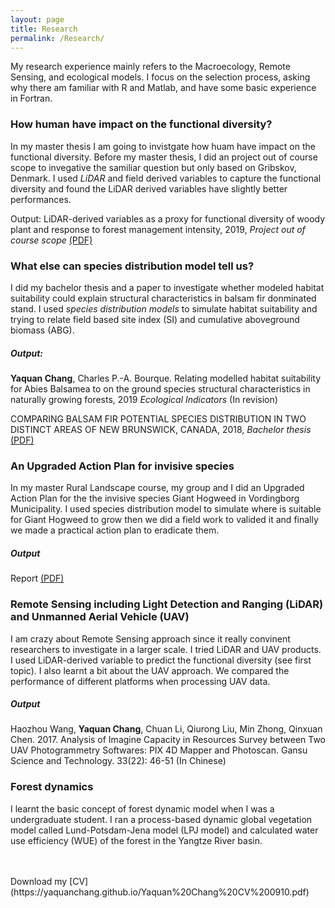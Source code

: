 ```yaml
---
layout: page
title: Research 
permalink: /Research/
---
```

My research experience mainly refers to the Macroecology, Remote Sensing, and ecological models. I focus on the selection process, asking why there am familiar with R and Matlab, and have some basic experience in Fortran.

### How human have impact on the functional diversity?
In my master thesis I am going to invistgate how huam have impact on the functional diversity. Before my master thesis, I did an project out of course scope to invegative the samiliar question but only based on Gribskov, Denmark. I used _LiDAR_ and field derived variables to capture the functional diversity and found the LiDAR derived variables have slightly better performances.

Output:
LiDAR-derived variables as a proxy for functional diversity of woody plant and response to forest management intensity, 2019, _Project out of course scope_ [(PDF)](https://yaquanchang.github.io/Project_Yaquan.pdf)


### What else can species distribution model tell us?
I did my bachelor thesis and a paper to investigate whether modeled habitat suitability could explain structural characteristics in balsam fir donminated stand. I used _species distribution models_ to simulate habitat suitability and trying to relate field based site index (SI) and cumulative aboveground biomass (ABG). 

##### Output: 
**Yaquan Chang**, Charles P.-A. Bourque. Relating modelled habitat suitability for Abies Balsamea to on the ground species structural characteristics in naturally growing forests, 2019 _Ecological Indicators_ (In revision)

COMPARING BALSAM FIR POTENTIAL SPECIES DISTRIBUTION IN TWO DISTINCT AREAS OF NEW BRUNSWICK, CANADA, 2018, _Bachelor thesis_ [(PDF)](https://yaquanchang.github.io/Thesis_Yaquan.pdf)

### An Upgraded Action Plan for invisive species
In my master Rural Landscape course, my group and I did an Upgraded Action Plan for the the invisive species Giant Hogweed in Vordingborg Municipality. I used species distribution model to simulate where is suitable for Giant Hogweed to grow then we did a field work to valided it and finally we made a practical action plan to eradicate them.

##### Output
Report [(PDF)](https://yaquanchang.github.io/Giant_Hogweed.pdf)


### Remote Sensing including Light Detection and Ranging (LiDAR) and Unmanned Aerial Vehicle (UAV)
I am crazy about Remote Sensing approach since it really convinent researchers to investigate in a larger scale. I tried LiDAR and UAV products. I used LiDAR-derived variable to predict the functional diversity (see first topic). I also learnt a bit about the UAV approach. We compared the performance of different platforms when processing UAV data.

##### Output
Haozhou Wang, **Yaquan Chang**, Chuan Li, Qiurong Liu, Min Zhong, Qinxuan Chen. 2017. Analysis of Imagine Capacity in Resources Survey between Two UAV Photogrammetry Softwares: PIX 4D Mapper and Photoscan. Gansu Science and Technology. 33(22): 46-51 (In Chinese)

### Forest dynamics
I learnt the basic concept of forest dynamic model when I was a undergraduate student. I ran a process-based dynamic global vegetation model called Lund-Potsdam-Jena model (LPJ model) and calculated water use efficiency (WUE) of the forest in the Yangtze River basin. 

<br>
<br>
Download my [CV](https://yaquanchang.github.io/Yaquan%20Chang%20CV%200910.pdf)
<br>
